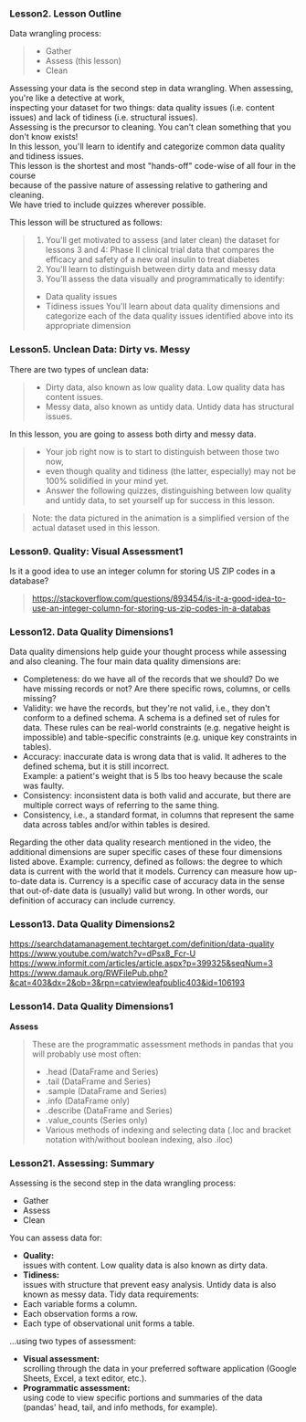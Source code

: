 
### Lesson2. Lesson Outline
Data wrangling process:
> - Gather
> - Assess (this lesson)
> - Clean

Assessing your data is the second step in data wrangling. When assessing, you're like a detective at work, <br>
inspecting your dataset for two things: data quality issues (i.e. content issues) and lack of tidiness (i.e. structural issues).<br>
Assessing is the precursor to cleaning. You can't clean something that you don't know exists! <br>
In this lesson, you'll learn to identify and categorize common data quality and tidiness issues. <br>
This lesson is the shortest and most "hands-off" code-wise of all four in the course <br>
because of the passive nature of assessing relative to gathering and cleaning. <br>
We have tried to include quizzes wherever possible.<br>

This lesson will be structured as follows:
>1. You'll get motivated to assess (and later clean) the dataset for lessons 3 and 4: 
   Phase II clinical trial data that compares the efficacy and safety of a new oral insulin to treat diabetes
> 2. You'll learn to distinguish between dirty data and messy data
> 3. You'll assess the data visually and programmatically to identify:
> - Data quality issues
> - Tidiness issues
> You'll learn about data quality dimensions and categorize each of the data quality issues 
> identified above into its appropriate dimension


### Lesson5. Unclean Data: Dirty vs. Messy

There are two types of unclean data:
> - Dirty data, also known as low quality data. Low quality data has content issues.
> - Messy data, also known as untidy data. Untidy data has structural issues.

In this lesson, you are going to assess both dirty and messy data. <br>
> - Your job right now is to start to distinguish between those two now, <br>
> - even though quality and tidiness (the latter, especially) may not be 100% solidified in your mind yet.
> - Answer the following quizzes, distinguishing between low quality and untidy data, to set yourself up for success in this lesson.

> Note: the data pictured in the animation is a simplified version of the actual dataset used in this lesson.

### Lesson9. Quality: Visual Assessment1
Is it a good idea to use an integer column for storing US ZIP codes in a database?
> https://stackoverflow.com/questions/893454/is-it-a-good-idea-to-use-an-integer-column-for-storing-us-zip-codes-in-a-databas

### Lesson12. Data Quality Dimensions1
Data quality dimensions help guide your thought process while assessing and also cleaning. The four main data quality dimensions are:
- Completeness: do we have all of the records that we should? Do we have missing records or not? Are there specific rows, columns, or cells missing?
- Validity: we have the records, but they're not valid, i.e., they don't conform to a defined schema. 
  A schema is a defined set of rules for data. These rules can be real-world constraints (e.g. negative height is impossible) 
  and table-specific constraints (e.g. unique key constraints in tables).
- Accuracy: inaccurate data is wrong data that is valid. It adheres to the defined schema, but it is still incorrect. <br>
  Example: a patient's weight that is 5 lbs too heavy because the scale was faulty.
- Consistency: inconsistent data is both valid and accurate, but there are multiple correct ways of referring to the same thing. <br>
- Consistency, i.e., a standard format, in columns that represent the same data across tables and/or within tables is desired.

Regarding the other data quality research mentioned in the video, the additional dimensions are super specific cases of these four dimensions listed above. Example: currency, defined as follows: the degree to which data is current with the world that it models. Currency can measure how up-to-date data is. Currency is a specific case of accuracy data in the sense that out-of-date data is (usually) valid but wrong. In other words, our definition of accuracy can include currency.

### Lesson13. Data Quality Dimensions2
https://searchdatamanagement.techtarget.com/definition/data-quality<br>
https://www.youtube.com/watch?v=dPsx8_Fcr-U<br>
https://www.informit.com/articles/article.aspx?p=399325&seqNum=3<br>
https://www.damauk.org/RWFilePub.php?&cat=403&dx=2&ob=3&rpn=catviewleafpublic403&id=106193<br>

### Lesson14. Data Quality Dimensions1
**Assess**
> These are the programmatic assessment methods in pandas that you will probably use most often:
> * .head (DataFrame and Series)
> * .tail (DataFrame and Series)
> * .sample (DataFrame and Series)
> * .info (DataFrame only)
> * .describe (DataFrame and Series)
> * .value_counts (Series only)
> * Various methods of indexing and selecting data (.loc and bracket notation with/without boolean indexing, also .iloc)
 
### Lesson21. Assessing: Summary
Assessing is the second step in the data wrangling process:
- Gather
- Assess
- Clean

You can assess data for:
- **Quality:** <br>
  issues with content. Low quality data is also known as dirty data.
- **Tidiness:** <br>
  issues with structure that prevent easy analysis. Untidy data is also known as messy data. Tidy data requirements:
 - Each variable forms a column.
 - Each observation forms a row.
 - Each type of observational unit forms a table.

...using two types of assessment:
- **Visual assessment:**<br>
scrolling through the data in your preferred software application (Google Sheets, Excel, a text editor, etc.).
- **Programmatic assessment:**<br> 
using code to view specific portions and summaries of the data (pandas' head, tail, and info methods, for example).



